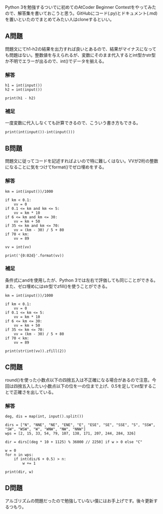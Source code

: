 Python 3を勉強するついでに初めてのAtCoder Beginner Contestをやってみたので、解答集を書いておこうと思う。GitHubにコード(.py)とドキュメント(.md)を置いといたのでまとめてみたい人はcloneするといい。

## A問題

問題文にてh1-h2の結果を出力すれば良いとあるので、結果がマイナスになっても問題はない。整数値を与えられるが、変数にそのまま代入するとint型かstr型か不明でエラーが出るので、int()でデータを揃える。

### 解答

```
h1 = int(input())
h2 = int(input())

print(h1 - h2)
```

### 補足

一度変数に代入しなくても計算できるので、こういう書き方もできる。

```
print(int(input())-int(input()))
```

## B問題

問題文に従ってコードを記述すればよいので特に難しくはない。VVが2桁の整数になることに気をつけてformat()でゼロ埋めをする。

### 解答

```
km = int(input())/1000

if km < 0.1:
    vv = 0
if 0.1 <= km and km <= 5:
    vv = km * 10
if 6 <= km and km <= 30:
    vv = km + 50
if 35 <= km and km <= 70:
    vv = (km - 30) / 5 + 80
if 70 < km:
    vv = 89

vv = int(vv)

print('{0:02d}'.format(vv))
```

### 補足

条件式にandを使用したが、Python 3では左右で評価しても同じことができる。また、ゼロ埋めにはstr型でzfill()を使うことができる。

```
km = int(input())/1000

if km < 0.1:
    vv = 0
if 0.1 <= km <= 5:
    vv = km * 10
if 6 <= km <= 30:
    vv = km + 50
if 35 <= km <= 70:
    vv = (km - 30) / 5 + 80
if 70 < km:
    vv = 89

print(str(int(vv)).zfill(2))
```

## C問題

round()を使った小数点以下の四捨五入は不正確になる場合があるので注意。今回は四捨五入したい小数点以下の位を一の位まで上げ、0.5を足してint型することで正確さを出している。

### 解答

```
deg, dis = map(int, input().split())

dirs = ["N", "NNE", "NE", "ENE", "E", "ESE", "SE", "SSE", "S", "SSW", "SW", "WSW", "W", "WNW", "NW", "NNW"]
wps = [2, 15, 33, 54, 79, 107, 138, 171, 207, 244, 284, 326]

dir = dirs[(deg * 10 + 1125) % 36000 // 2250] if w > 0 else "C"

w = 0
for n in wps:
    if int(dis/6 + 0.5) > n:
        w += 1

print(dir, w)
```

## D問題

アルゴリズムの問題だったので勉強していない僕にはお手上げです。後々更新するつもり。
